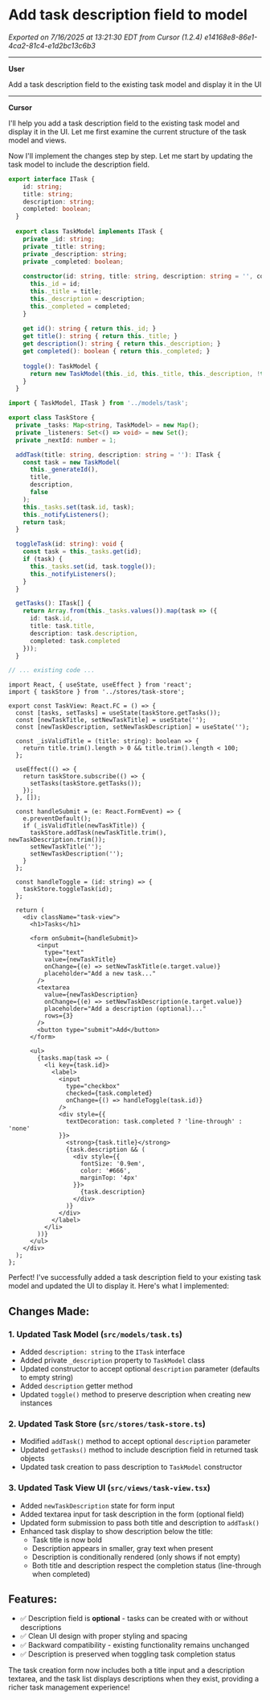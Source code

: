 # Add task description field to model
_Exported on 7/16/2025 at 13:21:30 EDT from Cursor (1.2.4)_
_e14168e8-86e1-4ca2-81c4-e1d2bc13c6b3_

---

**User**

Add a task description field to the existing task model and display it in the UI

---

**Cursor**

I'll help you add a task description field to the existing task model and display it in the UI. Let me first examine the current structure of the task model and views.

Now I'll implement the changes step by step. Let me start by updating the task model to include the description field.

```typescript
export interface ITask {
    id: string;
    title: string;
    description: string;
    completed: boolean;
  }
  
  export class TaskModel implements ITask {
    private _id: string;          
    private _title: string;       
    private _description: string;
    private _completed: boolean;  
    
    constructor(id: string, title: string, description: string = '', completed: boolean = false) {
      this._id = id;
      this._title = title;
      this._description = description;
      this._completed = completed;
    }
    
    get id(): string { return this._id; }
    get title(): string { return this._title; }
    get description(): string { return this._description; }
    get completed(): boolean { return this._completed; }
    
    toggle(): TaskModel {
      return new TaskModel(this._id, this._title, this._description, !this._completed);
    }
  }
```

```typescript
import { TaskModel, ITask } from '../models/task';

export class TaskStore {
  private _tasks: Map<string, TaskModel> = new Map();     
  private _listeners: Set<() => void> = new Set();       
  private _nextId: number = 1;                           

  addTask(title: string, description: string = ''): ITask {
    const task = new TaskModel(
      this._generateId(),  
      title,
      description,
      false
    );
    this._tasks.set(task.id, task);
    this._notifyListeners();
    return task; 
  }

  toggleTask(id: string): void {
    const task = this._tasks.get(id);
    if (task) {
      this._tasks.set(id, task.toggle());
      this._notifyListeners();
    }
  }

  getTasks(): ITask[] {
    return Array.from(this._tasks.values()).map(task => ({
      id: task.id,
      title: task.title,
      description: task.description,
      completed: task.completed
    }));
  }

// ... existing code ...
```

```typescriptreact
import React, { useState, useEffect } from 'react';
import { taskStore } from '../stores/task-store';

export const TaskView: React.FC = () => {
  const [tasks, setTasks] = useState(taskStore.getTasks());
  const [newTaskTitle, setNewTaskTitle] = useState('');
  const [newTaskDescription, setNewTaskDescription] = useState('');
  
  const _isValidTitle = (title: string): boolean => {
    return title.trim().length > 0 && title.trim().length < 100;
  };

  useEffect(() => {
    return taskStore.subscribe(() => {
      setTasks(taskStore.getTasks());
    });
  }, []);

  const handleSubmit = (e: React.FormEvent) => {
    e.preventDefault();
    if (_isValidTitle(newTaskTitle)) {
      taskStore.addTask(newTaskTitle.trim(), newTaskDescription.trim());
      setNewTaskTitle('');
      setNewTaskDescription('');
    }
  };

  const handleToggle = (id: string) => {
    taskStore.toggleTask(id);
  };

  return (
    <div className="task-view">
      <h1>Tasks</h1>
      
      <form onSubmit={handleSubmit}>
        <input
          type="text"
          value={newTaskTitle}
          onChange={(e) => setNewTaskTitle(e.target.value)}
          placeholder="Add a new task..."
        />
        <textarea
          value={newTaskDescription}
          onChange={(e) => setNewTaskDescription(e.target.value)}
          placeholder="Add a description (optional)..."
          rows={3}
        />
        <button type="submit">Add</button>
      </form>

      <ul>
        {tasks.map(task => (
          <li key={task.id}>
            <label>
              <input
                type="checkbox"
                checked={task.completed}
                onChange={() => handleToggle(task.id)}
              />
              <div style={{
                textDecoration: task.completed ? 'line-through' : 'none'
              }}>
                <strong>{task.title}</strong>
                {task.description && (
                  <div style={{
                    fontSize: '0.9em',
                    color: '#666',
                    marginTop: '4px'
                  }}>
                    {task.description}
                  </div>
                )}
              </div>
            </label>
          </li>
        ))}
      </ul>
    </div>
  );
};
```

Perfect! I've successfully added a task description field to your existing task model and updated the UI to display it. Here's what I implemented:

## Changes Made:

### 1. Updated Task Model (`src/models/task.ts`)
- Added `description: string` to the `ITask` interface
- Added private `_description` property to `TaskModel` class  
- Updated constructor to accept optional `description` parameter (defaults to empty string)
- Added `description` getter method
- Updated `toggle()` method to preserve description when creating new instances

### 2. Updated Task Store (`src/stores/task-store.ts`)
- Modified `addTask()` method to accept optional `description` parameter
- Updated `getTasks()` method to include description field in returned task objects
- Updated task creation to pass description to `TaskModel` constructor

### 3. Updated Task View UI (`src/views/task-view.tsx`)
- Added `newTaskDescription` state for form input
- Added textarea input for task description in the form (optional field)
- Updated form submission to pass both title and description to `addTask()`
- Enhanced task display to show description below the title:
  - Task title is now bold
  - Description appears in smaller, gray text when present
  - Description is conditionally rendered (only shows if not empty)
  - Both title and description respect the completion status (line-through when completed)

## Features:
- ✅ Description field is **optional** - tasks can be created with or without descriptions
- ✅ Clean UI design with proper styling and spacing
- ✅ Backward compatibility - existing functionality remains unchanged
- ✅ Description is preserved when toggling task completion status

The task creation form now includes both a title input and a description textarea, and the task list displays descriptions when they exist, providing a richer task management experience!

